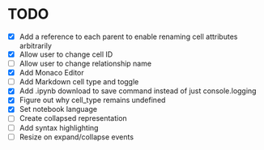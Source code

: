 # TODO

- [x] Add a reference to each parent to enable renaming cell attributes arbitrarily
- [x] Allow user to change cell ID
- [ ] Allow user to change relationship name
- [x] Add Monaco Editor
- [ ] Add Markdown cell type and toggle
- [x] Add .ipynb download to save command instead of just console.logging
- [x] Figure out why cell_type remains undefined
- [x] Set notebook language
- [ ] Create collapsed representation
- [ ] Add syntax highlighting
- [ ] Resize on expand/collapse events
